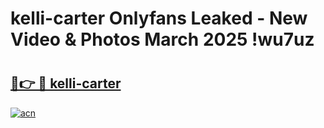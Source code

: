 # kelli-carter Onlyfans Leaked - New Video & Photos March 2025 !wu7uz

# <h2><a href="https://kzxcre.iuczelnia.edu.pl?title=kelli-carter&ref=wu7uz">🔗👉 🔴 kelli-carter</a></h2>

[![acn](https://github.com/user-attachments/assets/0f9c940e-d8b0-45ae-aac7-cd30a18b3e1c)](https://kzxcre.iuczelnia.edu.pl?title=kelli-carter&ref=wu7uz)

